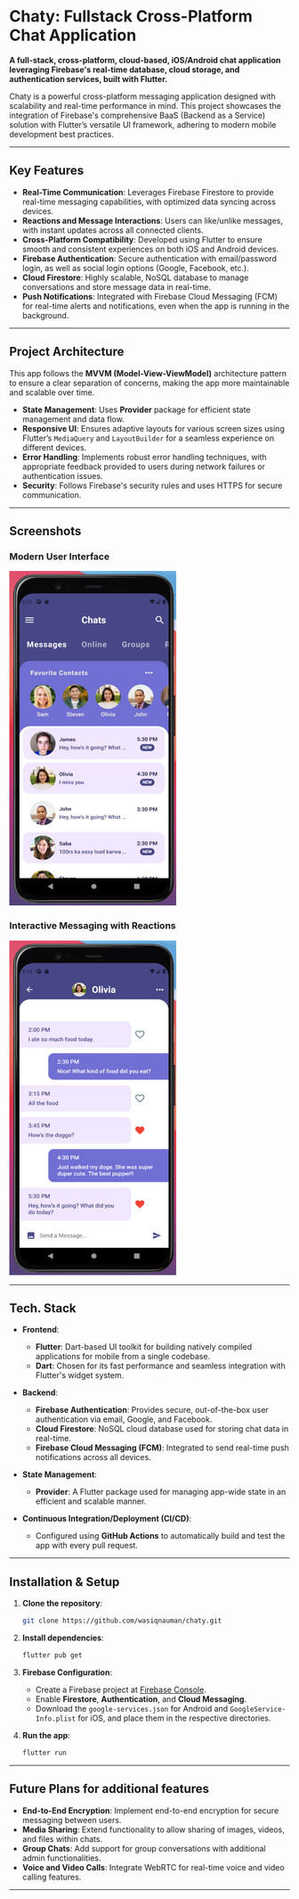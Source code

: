 # Chaty: Fullstack Cross-Platform Chat Application

**A full-stack, cross-platform, cloud-based, iOS/Android chat application leveraging Firebase's real-time database, cloud storage, and authentication services, built with Flutter.**

Chaty is a powerful cross-platform messaging application designed with scalability and real-time performance in mind. This project showcases the integration of Firebase's comprehensive BaaS (Backend as a Service) solution with Flutter’s versatile UI framework, adhering to modern mobile development best practices.

---

## Key Features

- **Real-Time Communication**: Leverages Firebase Firestore to provide real-time messaging capabilities, with optimized data syncing across devices.
- **Reactions and Message Interactions**: Users can like/unlike messages, with instant updates across all connected clients.
- **Cross-Platform Compatibility**: Developed using Flutter to ensure smooth and consistent experiences on both iOS and Android devices.
- **Firebase Authentication**: Secure authentication with email/password login, as well as social login options (Google, Facebook, etc.).
- **Cloud Firestore**: Highly scalable, NoSQL database to manage conversations and store message data in real-time.
- **Push Notifications**: Integrated with Firebase Cloud Messaging (FCM) for real-time alerts and notifications, even when the app is running in the background.

---

## Project Architecture

This app follows the **MVVM (Model-View-ViewModel)** architecture pattern to ensure a clear separation of concerns, making the app more maintainable and scalable over time.

- **State Management**: Uses **Provider** package for efficient state management and data flow.
- **Responsive UI**: Ensures adaptive layouts for various screen sizes using Flutter’s `MediaQuery` and `LayoutBuilder` for a seamless experience on different devices.
- **Error Handling**: Implements robust error handling techniques, with appropriate feedback provided to users during network failures or authentication issues.
- **Security**: Follows Firebase's security rules and uses HTTPS for secure communication.

---

## Screenshots

### Modern User Interface

<img src="./assets/images/readme-1.png" alt="Chaty UI" width="300" height="600">

### Interactive Messaging with Reactions

<img src="./assets/images/readme-2.png" alt="Like/Unlike messages" width="300" height="600">

---

## Tech. Stack

- **Frontend**:
  - **Flutter**: Dart-based UI toolkit for building natively compiled applications for mobile from a single codebase.
  - **Dart**: Chosen for its fast performance and seamless integration with Flutter's widget system.
- **Backend**:
  - **Firebase Authentication**: Provides secure, out-of-the-box user authentication via email, Google, and Facebook.
  - **Cloud Firestore**: NoSQL cloud database used for storing chat data in real-time.
  - **Firebase Cloud Messaging (FCM)**: Integrated to send real-time push notifications across all devices.
- **State Management**:

  - **Provider**: A Flutter package used for managing app-wide state in an efficient and scalable manner.

- **Continuous Integration/Deployment (CI/CD)**:
  - Configured using **GitHub Actions** to automatically build and test the app with every pull request.

---

## Installation & Setup

1. **Clone the repository**:

   ```bash
   git clone https://github.com/wasiqnauman/chaty.git
   ```

2. **Install dependencies**:

   ```bash
   flutter pub get
   ```

3. **Firebase Configuration**:

   - Create a Firebase project at [Firebase Console](https://console.firebase.google.com/).
   - Enable **Firestore**, **Authentication**, and **Cloud Messaging**.
   - Download the `google-services.json` for Android and `GoogleService-Info.plist` for iOS, and place them in the respective directories.

4. **Run the app**:
   ```bash
   flutter run
   ```

---

## Future Plans for additional features

- **End-to-End Encryption**: Implement end-to-end encryption for secure messaging between users.
- **Media Sharing**: Extend functionality to allow sharing of images, videos, and files within chats.
- **Group Chats**: Add support for group conversations with additional admin functionalities.
- **Voice and Video Calls**: Integrate WebRTC for real-time voice and video calling features.

---
